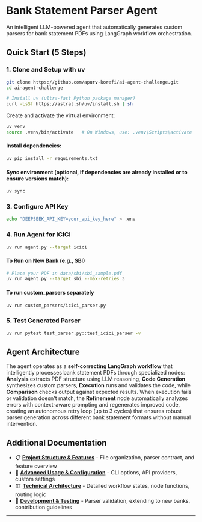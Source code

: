# Bank Statement Parser Agent

An intelligent LLM-powered agent that automatically generates custom parsers for bank statement PDFs using LangGraph workflow orchestration.

## Quick Start (5 Steps)

### 1. Clone and Setup with uv
```bash
git clone https://github.com/apurv-korefi/ai-agent-challenge.git
cd ai-agent-challenge

# Install uv (ultra-fast Python package manager)
curl -LsSf https://astral.sh/uv/install.sh | sh
```


Create and activate the virtual environment:
```bash
uv venv
source .venv/bin/activate   # On Windows, use: .venv\Scripts\activate
```
#### Install dependencies:
```bash
uv pip install -r requirements.txt
```
#### Sync environment (optional, if dependencies are already installed or to ensure versions match):
```bash
uv sync
```

### 3. Configure API Key
```bash
echo "DEEPSEEK_API_KEY=your_api_key_here" > .env
```

### 4. Run Agent for ICICI
```bash
uv run agent.py --target icici
```
#### To Run on New Bank (e.g., SBI)
```bash
# Place your PDF in data/sbi/sbi_sample.pdf
uv run agent.py --target sbi --max-retries 3
```
#### To run custom_parsers separately
```bash
uv run custom_parsers/icici_parser.py
```

### 5. Test Generated Parser
```bash
uv run pytest test_parser.py::test_icici_parser -v
```

## Agent Architecture

The agent operates as a **self-correcting LangGraph workflow** that intelligently processes bank statement PDFs through specialized nodes: **Analysis** extracts PDF structure using LLM reasoning, **Code Generation** synthesizes custom parsers, **Execution** runs and validates the code, while **Comparison** checks output against expected results. When execution fails or validation doesn't match, the **Refinement** node automatically analyzes errors with context-aware prompting and regenerates improved code, creating an autonomous retry loop (up to 3 cycles) that ensures robust parser generation across different bank statement formats without manual intervention.

## Additional Documentation

- 📋 **[Project Structure & Features](docs/structure_docs.md)** - File organization, parser contract, and feature overview
- 🔧 **[Advanced Usage & Configuration](docs/usage_docs.md)** - CLI options, API providers, custom settings
- 🏗️ **[Technical Architecture](docs/architecture_docs.md)** - Detailed workflow states, node functions, routing logic
- 🧪 **[Development & Testing](docs/development_docs.md)** - Parser validation, extending to new banks, contribution guidelines

---
